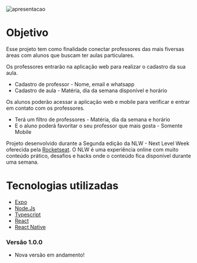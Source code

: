 ![apresentacao](https://user-images.githubusercontent.com/44401595/89672575-436e2f80-d8bb-11ea-84a7-88883fecc2f4.png)

# Objetivo

Esse projeto tem como finalidade conectar professores das mais fiversas áreas com alunos que buscam ter aulas particulares.

Os professores entrarão na aplicação web para realizar o cadastro da sua aula.
<ul>
  <li>Cadastro de professor - Nome, email e whatsapp</li>
  <li>Cadastro de aula - Matéria, dia da semana disponível e horário</li>
</ul>

Os alunos poderão acessar a aplicação web e mobile para verificar e entrar em contato com os professores.
<ul>
  <li>Terá um filtro de professores - Matéria, dia da semana e horário</li>
  <li>E o aluno poderá favoritar o seu professor que mais gosta - Somente Mobile</li>
</ul>

Projeto desenvolvido durante a Segunda edição da NLW - Next Level Week oferecida pela <a href="https://rocketseat.com.br/">Rocketseat</a>.
O NLW é uma experiência online com muito conteúdo prático, desafios e hacks onde o conteúdo fica disponível durante uma semana.

# Tecnologias utilizadas

<ul>
  <li><a href="https://expo.io/"> Expo </a></li>
  <li><a href="https://nodejs.org/en/"> Node.Js </a></li>
  <li><a href="https://www.typescriptlang.org/"> Typescript </a></li>
  <li><a href="https://reactjs.org/"> React </a></li>
  <li><a href="https://reactnative.dev/"> React Native </a></li>
</ul>

### Versão 1.0.0
<ul>
  <li>Nova versão em andamento!</li>
</ul>

